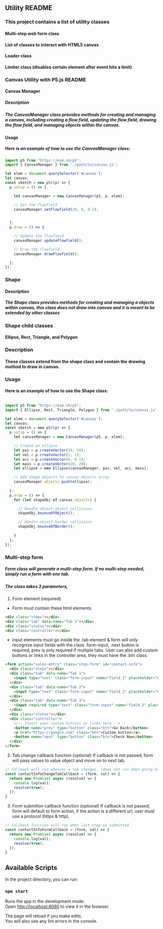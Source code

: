 ## Utility README

### This project contains a list of utility classes

#### Multi-step web form class
#### List of classes to interact with HTML5 canvas
#### Loader class
#### Limiter class (disables certain element after event hits a limit)



### Canvas Utility with P5.js README

#### Canvas Manager
##### Description
##### The CanvasManager class provides methods for creating and managing a canvas, including creating a flow field, updating the flow field, drawing the flow field, and managing objects within the canvas.

#### Usage
##### Here is an example of how to use the CanvasManager class:
``` js
import p5 from "https://esm.sh/p5";
import { CanvasManager } from './path/to/canvas.js';

let elem = document.querySelector('#canvas');
let canvas;
const sketch = new p5((p) => {
  p.setup = () => {

    let canvasManager = new CanvasManager(p5, p, elem);

    // Set the flowfield
    canvasManager.setFlowfield(20, 0, 0.1);

    
  };
  p.draw = () => {

    // Update the flowfield
    canvasManager.updateFlowfield();

    // Draw the flowfield
    canvasManager.drawFlowfield();

  };
});
```

### Shape
#### Description
##### The Shape class provides methods for creating and managing a objects within canvas, this class does not draw into canvas and it is meant to be extended by other classes

### Shape child classes
#### Ellipse, Rect, Triangle, and Polygon
### Description
#### These classes extend from the shape class and contain the drawing method to draw in canvas.

### Usage
#### Here is an example of how to use the Shape class:

``` js

import p5 from "https://esm.sh/p5";
import { Ellipse, Rect, Triangle, Polygon } from './path/to/canvas.js';

let elem = document.querySelector('#canvas');
let canvas;
const sketch = new p5((p) => {
  p.setup = () => {
    let canvasManager = new CanvasManager(p5, p, elem);

    // Create an ellipse
    let pos = p.createVector(50, 50);
    let vel = p.createVector(1, 1);
    let acc = p.createVector(0, 0.1);
    let mass = p.createVector(20, 20);
    let ellipse = new Ellipse(canvasManager, pos, vel, acc, mass);

    // Add shape objects to canvas objects array
    canvasManager.objects.push(ellipse);
    
  };
  p.draw = () => {
    for (let shapeObj of canvas.objects) {

      // Handle object-object collisions
      shapeObj.bounceOfObject();

      // Handle object-border collisions
      shapeObj.bounceOfBorder();
      
    }
  };
});
```





### Multi-step form

##### Form class will generate a multi-step form. If no multi-step needed, simply run a form with one tab.
##### The class takes 3 parameters, 
1. Form element (required)
  - Form must contain these html elements
  ``` html
  <div class="steps"></div>
  <div class="tab" data-name="Tab 1"></div>
  <div class="status"></div>
  <div class="controller"></div>
  ```
  - input elements must go inside the .tab element & form will only recognize input fields with the class .form-input, .next button is required, prev is only required if multiple tabs. User can also add custom buttons or links in the controller area, they must have the .btn class. 


``` html
<form action="sales-entry" class="step-form" id="contact-info">
  <div class="steps"></div>
  <div class="tab" data-name="Tab 1">
    <input type="text" class="form-input" name="field_1" placeholder="Field #1">
  </div>
  <div class="tab" data-name="Tab 2">
    <input type="text" class="form-input" name="field_2" placeholder="Field #2">
  </div>
  <div class="tab" data-name="Tab 3">
    <input required type="text" class="form-input" name="field_3" placeholder="Field #3">
  </div>
  <div class="status"></div>
  <div class="controller">
    <!-- Insert your custom buttons or links here -->
    <button name="prev" type="button" class="btn">Go Back</button>
    <a href="https://google.com" class="btn">Custom button</a>
    <button name="next" type="button" class="btn">Check Now</button>
  </div>
</form>
```
2. Tab change callback function (optional)
  If callback is not passed, form will pass values to value object and move on to next tab.
``` js
// Callback will run whenver a tab changes, (does not run when going back)
const contactInfoChangeTabCallback = (form, val) => {
  return new Promise( async (resolve) => {
    console.log(val);
    resolve(true);
  });
}
```
3. Form submition callback function (optional)
  If callback is not passed, form will default to form action, if the action is a different url, user must use a protocol (https & http).
``` js
// Callback function will run when last step is submitted
const contactInfoFormCallback = (form, val) => {
  return new Promise( async (resolve) => {
    console.log(val);
    resolve(true);
  });
}
```

## Available Scripts

In the project directory, you can run:

### `npm start`

Runs the app in the development mode.<br />
Open [http://localhost:8080](http://localhost:8080) to view it in the browser.

The page will reload if you make edits.<br />
You will also see any lint errors in the console.

